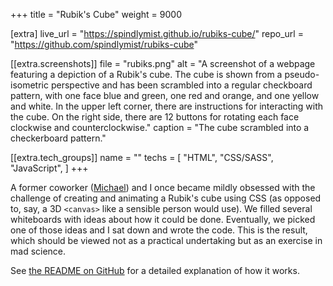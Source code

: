 +++
title = "Rubik's Cube"
weight = 9000

[extra]
live_url = "https://spindlymist.github.io/rubiks-cube/"
repo_url = "https://github.com/spindlymist/rubiks-cube"

[[extra.screenshots]]
file = "rubiks.png"
alt = "A screenshot of a webpage featuring a depiction of a Rubik's cube. The cube is shown from a pseudo-isometric perspective and has been scrambled into a regular checkboard pattern, with one face blue and green, one red and orange, and one yellow and white. In the upper left corner, there are instructions for interacting with the cube. On the right side, there are 12 buttons for rotating each face clockwise and counterclockwise."
caption = "The cube scrambled into a checkerboard pattern."

[[extra.tech_groups]]
name = ""
techs = [
    "HTML",
    "CSS/SASS",
    "JavaScript",
]
+++

A former coworker ([Michael](https://github.com/mikewr88)) and I once became mildly obsessed with the challenge of creating and animating a Rubik's cube using CSS (as opposed to, say, a 3D `<canvas>` like a sensible person would use). We filled several whiteboards with ideas about how it could be done. Eventually, we picked one of those ideas and I sat down and wrote the code. This is the result, which should be viewed not as a practical undertaking but as an exercise in mad science.

See [the README on GitHub](https://github.com/spindlymist/rubiks-cube#how-does-it-work) for a detailed explanation of how it works.
